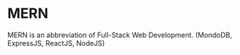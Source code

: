 # MERN

MERN is an abbreviation of Full-Stack Web Development. (MondoDB, ExpressJS, ReactJS, NodeJS)